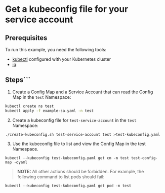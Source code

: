 # Get a kubeconfig file for your service account

## Prerequisites

To run this example, you need the following tools:

- [kubectl](https://kubernetes.io/docs/tasks/tools/#kubectl) configured with your Kubernetes cluster
- [jq](https://stedolan.github.io/jq/)

## Steps```

1. Create a Config Map and a Service Account that can read the Config Map in the `test` Namespace:
```bash
kubectl create ns test
kubectl apply -f example-sa.yaml -n test
```

2. Create a kubeconfig file for `test-service-account` in the `test` Namespace:
```
./create-kubeconfig.sh test-service-account test >test-kubeconfig.yaml
```

3. Use the kubeconfig file to list and view the Config Map in the test Namespace. 
```
kubectl --kubeconfig test-kubeconfig.yaml get cm -n test test-config-map -oyaml
```
> **NOTE:** All other actions should be forbidden. For example, the following command to list pods should fail:
```
kubectl --kubeconfig test-kubeconfig.yaml get pod -n test
```
